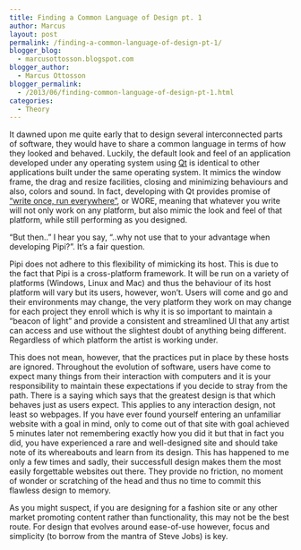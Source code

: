 ```yaml
---
title: Finding a Common Language of Design pt. 1
author: Marcus
layout: post
permalink: /finding-a-common-language-of-design-pt-1/
blogger_blog:
  - marcusottosson.blogspot.com
blogger_author:
  - Marcus Ottosson
blogger_permalink:
  - /2013/06/finding-common-language-of-design-pt-1.html
categories:
  - Theory
---
```

It dawned upon me quite early that to design several interconnected parts of software, they would have to share a common language in terms of how they looked and behaved. Luckily, the default look and feel of an application developed under any operating system using <a href="http://qt-project.org/" target="_blank">Qt</a> is identical to other applications built under the same operating system. It mimics the window frame, the drag and resize facilities, closing and minimizing behaviours and also, colors and sound. In fact, developing with Qt provides promise of <a href="http://en.wikipedia.org/wiki/Write_once,_run_anywhere" target="_blank">&#8220;write once, run everywhere&#8221;</a>, or WORE, meaning that whatever you write will not only work on any platform, but also mimic the look and feel of that platform, while still performing as you designed.

&#8220;But then..&#8221; I hear you say, &#8220;..why not use that to your advantage when developing Pipi?&#8221;. It&#8217;s a fair question.

Pipi does not adhere to this flexibility of mimicking its host. This is due to the fact that Pipi is a cross-platform framework. It will be run on a variety of platforms (Windows, Linux and Mac) and thus the behaviour of its host platform will vary but its users, however, won&#8217;t. Users will come and go and their environments may change, the very platform they work on may change for each project they enroll which is why it is so important to maintain a &#8220;beacon of light&#8221; and provide a consistent and streamlined UI that any artist can access and use without the slightest doubt of anything being different. Regardless of which platform the artist is working under.

This does not mean, however, that the practices put in place by these hosts are ignored. Throughout the evolution of software, users have come to expect many things from their interaction with computers and it is your responsibility to maintain these expectations if you decide to stray from the path. There is a saying which says that the greatest design is that which behaves just as users expect. This applies to any interaction design, not least so webpages. If you have ever found yourself entering an unfamiliar website with a goal in mind, only to come out of that site with goal achieved 5 minutes later not remembering exactly how you did it but that in fact you did, you have experienced a rare and well-designed site and should take note of its whereabouts and learn from its design. This has happened to me only a few times and sadly, their successfull design makes them the most easily forgettable websites out there. They provide no friction, no moment of wonder or scratching of the head and thus no time to commit this flawless design to memory.

As you might suspect, if you are designing for a fashion site or any other market promoting content rather than functionality, this may not be the best route. For design that evolves around ease-of-use however, focus and simplicity (to borrow from the mantra of Steve Jobs) is key.